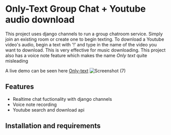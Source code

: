 # Only-Text Group Chat + Youtube audio download
This project uses django channels to run a group chatroom service. Simply join an existing room or create one to begin texting. To download a Youtube video's audio, begin a text with '!' and type in the name of the video you want to download. This is very effective for music downloading. This project also has a voice note feature which makes the name _Only text_ quite misleading 

A live demo can be seen here [Only-text](https://only-text.herokuapp.com,'')
![Screenshot (7)](https://user-images.githubusercontent.com/61668807/155993538-43e2a667-fc63-45a6-8934-ba2fe8ec2f4c.png)

## Features
* Realtime chat fuctionality with django channels
* Voice note recording
* Youtube search and download api

## Installation and requirements
